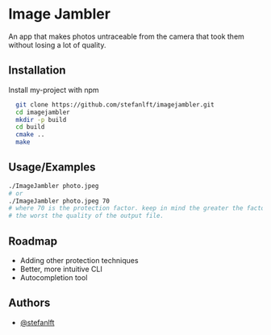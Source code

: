 
# Image Jambler

An app that makes photos untraceable from the camera that took them without losing a lot of quality.



## Installation

Install my-project with npm

```bash
  git clone https://github.com/stefanlft/imagejambler.git
  cd imagejambler
  mkdir -p build
  cd build
  cmake ..
  make
```
    
## Usage/Examples

```bash
./ImageJambler photo.jpeg
# or
./ImageJambler photo.jpeg 70
# where 70 is the protection factor. keep in mind the greater the factor
# the worst the quality of the output file.
```


## Roadmap

- Adding other protection techniques
- Better, more intuitive CLI
- Autocompletion tool
## Authors

- [@stefanlft](https://www.github.com/stefanlft)

